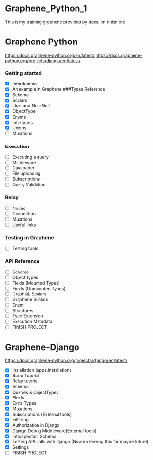 # Graphene_Python_1

This is my training graphene provided by docs.
im finish on:

# Graphene Python
https://docs.graphene-python.org/en/latest/
https://docs.graphene-python.org/projects/django/en/latest/
### Getting started
- [X] Introduction
- [X] An example in Graphene
###Types Reference
- [X] Schema
- [X] Scalars
- [X] Lists and Non-Null
- [X] ObjectType
- [X] Enums
- [X] Interfaces
- [X] Unions
- [ ] Mutations
### Execution
- [ ] Executing a query
- [ ] Middleware
- [ ] Dataloader
- [ ] File uploading
- [ ] Subscriptions
- [ ] Query Validation
### Relay
- [ ] Nodes
- [ ] Connection
- [ ] Mutations
- [ ] Useful links
### Testing in Graphene
- [ ] Testing tools
### API Reference
- [ ] Schema
- [ ] Object types
- [ ] Fields (Mounted Types)
- [ ] Fields (Unmounted Types)
- [ ] GraphQL Scalars
- [ ] Graphene Scalars
- [ ] Enum
- [ ] Structures
- [ ] Type Extension
- [ ] Execution Metadata
- [ ] FINISH PROJECT

# Graphene-Django
https://docs.graphene-python.org/projects/django/en/latest/
- [X] Installation (apps.installation)
- [X] Basic Tutorial
- [X] Relay tutorial
- [X] Schema
- [X] Queries & ObjectTypes
- [X] Fields
- [X] Extra Types
- [X] Mutations
- [X] Subscriptions (External tools)
- [X] Filtering
- [X] Authorization in Django
- [X] Django Debug Middleware(External tools)
- [X] Introspection Schema
- [X] Testing API calls with django (Now im leaving this for maybe future)
- [X] Settings
- [ ] FINISH PROJECT